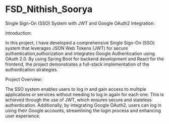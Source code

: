 # FSD_Nithish_Soorya

Single Sign-On (SSO) System with JWT and Google OAuth2 Integration:

Introduction:

In this project, I have developed a comprehensive Single Sign-On (SSO) system that leverages JSON Web Tokens (JWT) for secure authentication,authorization and integrates Google Authentication using OAuth 2.0. By using Spring Boot for backend development and React for the frontend, the project demonstrates a full-stack implementation of the authentication strategies.

Project Overview:

The SSO system enables users to log in and gain access to multiple applications or services without needing to log in again for each one. This is achieved through the use of JWT, which ensures secure and stateless authentication. Additionally, by integrating Google OAuth2, users can log in using their Google accounts, streamlining the login process and enhancing user experience.
